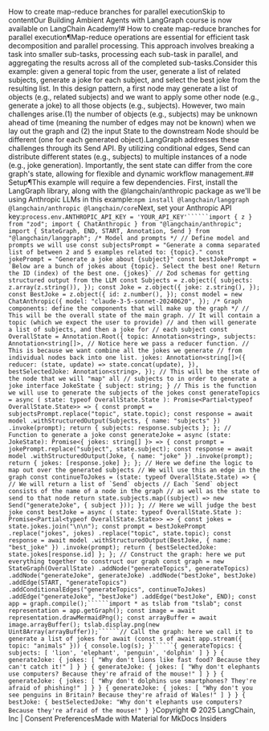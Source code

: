 How to create map-reduce branches for parallel executionSkip to contentOur Building Ambient Agents with LangGraph course is now available on LangChain Academy!# How to create map-reduce branches for parallel execution¶Map-reduce operations are essential for efficient task decomposition and parallel processing. This approach involves breaking a task into smaller sub-tasks, processing each sub-task in parallel, and aggregating the results across all of the completed sub-tasks.Consider this example: given a general topic from the user, generate a list of related subjects, generate a joke for each subject, and select the best joke from the resulting list. In this design pattern, a first node may generate a list of objects (e.g., related subjects) and we want to apply some other node (e.g., generate a joke) to all those objects (e.g., subjects). However, two main challenges arise.(1) the number of objects (e.g., subjects) may be unknown ahead of time (meaning the number of edges may not be known) when we lay out the graph and (2) the input State to the downstream Node should be different (one for each generated object).LangGraph addresses these challenges through its Send API. By utilizing conditional edges, Send can distribute different states (e.g., subjects) to multiple instances of a node (e.g., joke generation). Importantly, the sent state can differ from the core graph's state, allowing for flexible and dynamic workflow management.## Setup¶This example will require a few dependencies. First, install the LangGraph library, along with the @langchain/anthropic package as we'll be using Anthropic LLMs in this example:```npm install @langchain/langgraph @langchain/anthropic @langchain/core```Next, set your Anthropic API key:```process.env.ANTHROPIC_API_KEY = 'YOUR_API_KEY'``````import { z } from "zod"; import { ChatAnthropic } from "@langchain/anthropic"; import { StateGraph, END, START, Annotation, Send } from "@langchain/langgraph"; /* Model and prompts */ // Define model and prompts we will use const subjectsPrompt = "Generate a comma separated list of between 2 and 5 examples related to: {topic}." const jokePrompt = "Generate a joke about {subject}" const bestJokePrompt = `Below are a bunch of jokes about {topic}. Select the best one! Return the ID (index) of the best one. {jokes}` // Zod schemas for getting structured output from the LLM const Subjects = z.object({ subjects: z.array(z.string()), }); const Joke = z.object({ joke: z.string(), }); const BestJoke = z.object({ id: z.number(), }); const model = new ChatAnthropic({ model: "claude-3-5-sonnet-20240620", }); /* Graph components: define the components that will make up the graph */ // This will be the overall state of the main graph. // It will contain a topic (which we expect the user to provide) // and then will generate a list of subjects, and then a joke for // each subject const OverallState = Annotation.Root({ topic: Annotation<string>, subjects: Annotation<string[]>, // Notice here we pass a reducer function. // This is because we want combine all the jokes we generate // from individual nodes back into one list. jokes: Annotation<string[]>({ reducer: (state, update) => state.concat(update), }), bestSelectedJoke: Annotation<string>, }); // This will be the state of the node that we will "map" all // subjects to in order to generate a joke interface JokeState { subject: string; } // This is the function we will use to generate the subjects of the jokes const generateTopics = async ( state: typeof OverallState.State ): Promise<Partial<typeof OverallState.State>> => { const prompt = subjectsPrompt.replace("topic", state.topic); const response = await model .withStructuredOutput(Subjects, { name: "subjects" }) .invoke(prompt); return { subjects: response.subjects }; }; // Function to generate a joke const generateJoke = async (state: JokeState): Promise<{ jokes: string[] }> => { const prompt = jokePrompt.replace("subject", state.subject); const response = await model .withStructuredOutput(Joke, { name: "joke" }) .invoke(prompt); return { jokes: [response.joke] }; }; // Here we define the logic to map out over the generated subjects // We will use this an edge in the graph const continueToJokes = (state: typeof OverallState.State) => { // We will return a list of `Send` objects // Each `Send` object consists of the name of a node in the graph // as well as the state to send to that node return state.subjects.map((subject) => new Send("generateJoke", { subject })); }; // Here we will judge the best joke const bestJoke = async ( state: typeof OverallState.State ): Promise<Partial<typeof OverallState.State>> => { const jokes = state.jokes.join("\n\n"); const prompt = bestJokePrompt .replace("jokes", jokes) .replace("topic", state.topic); const response = await model .withStructuredOutput(BestJoke, { name: "best_joke" }) .invoke(prompt); return { bestSelectedJoke: state.jokes[response.id] }; }; // Construct the graph: here we put everything together to construct our graph const graph = new StateGraph(OverallState) .addNode("generateTopics", generateTopics) .addNode("generateJoke", generateJoke) .addNode("bestJoke", bestJoke) .addEdge(START, "generateTopics") .addConditionalEdges("generateTopics", continueToJokes) .addEdge("generateJoke", "bestJoke") .addEdge("bestJoke", END); const app = graph.compile();``````import * as tslab from "tslab"; const representation = app.getGraph(); const image = await representation.drawMermaidPng(); const arrayBuffer = await image.arrayBuffer(); tslab.display.png(new Uint8Array(arrayBuffer));``````// Call the graph: here we call it to generate a list of jokes for await (const s of await app.stream({ topic: "animals" })) { console.log(s); }``````{ generateTopics: { subjects: [ 'lion', 'elephant', 'penguin', 'dolphin' ] } } { generateJoke: { jokes: [ "Why don't lions like fast food? Because they can't catch it!" ] } } { generateJoke: { jokes: [ "Why don't elephants use computers? Because they're afraid of the mouse!" ] } } { generateJoke: { jokes: [ "Why don't dolphins use smartphones? They're afraid of phishing!" ] } } { generateJoke: { jokes: [ "Why don't you see penguins in Britain? Because they're afraid of Wales!" ] } } { bestJoke: { bestSelectedJoke: "Why don't elephants use computers? Because they're afraid of the mouse!" } }```Copyright © 2025 LangChain, Inc | Consent PreferencesMade with Material for MkDocs Insiders